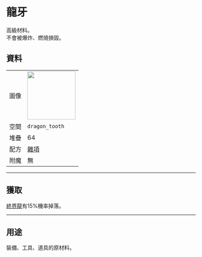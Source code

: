 # 龍牙
高級材料。  
不會被爆炸、燃燒損毀。

## 資料
<table>
    <tr><td>圖像</td><td><img src="https://i.imgur.com/ZJn6ZOj.png" width="128"/></td></tr>
    <tr><td>空間</td><td><code>dragon_tooth</code></td></tr>
    <tr><td>堆疊</td><td>64</td></tr>
    <tr><td>配方</td><td><a href="https://minecraft.fandom.com/zh/wiki/合成/雜項配方">雜項</a></td></tr>
    <tr><td>附魔</td><td>無</td></tr>
</table>
  
---

## 獲取
[終界龍](https://minecraft.fandom.com/zh/wiki/終界龍)有15%機率掉落。
   
---

## 用途
裝備、工具、道具的原材料。
